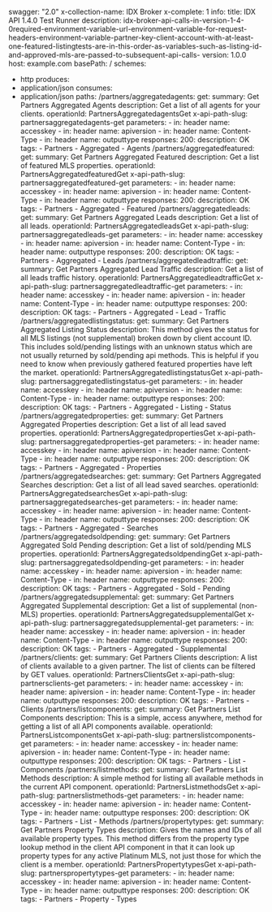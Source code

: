 swagger: "2.0"
x-collection-name: IDX Broker
x-complete: 1
info:
  title: IDX API 1.4.0 Test Runner
  description: idx-broker-api-calls-in-version-1-4-0required-environment-variable-url-environment-variable-for-request-headers-environment-variable-partner-key-client-account-with-at-least-one-featured-listingtests-are-in-this-order-as-variables-such-as-listing-id-and-approved-mls-are-passed-to-subsequent-api-calls-
  version: 1.0.0
host: example.com
basePath: /
schemes:
- http
produces:
- application/json
consumes:
- application/json
paths:
  /partners/aggregatedagents:
    get:
      summary: Get Partners Aggregated Agents
      description: Get a list of all agents for your clients.
      operationId: PartnersAggregatedagentsGet
      x-api-path-slug: partnersaggregatedagents-get
      parameters:
      - in: header
        name: accesskey
      - in: header
        name: apiversion
      - in: header
        name: Content-Type
      - in: header
        name: outputtype
      responses:
        200:
          description: OK
      tags:
      - Partners
      - Aggregated
      - Agents
  /partners/aggregatedfeatured:
    get:
      summary: Get Partners Aggregated Featured
      description: Get a list of featured MLS properties.
      operationId: PartnersAggregatedfeaturedGet
      x-api-path-slug: partnersaggregatedfeatured-get
      parameters:
      - in: header
        name: accesskey
      - in: header
        name: apiversion
      - in: header
        name: Content-Type
      - in: header
        name: outputtype
      responses:
        200:
          description: OK
      tags:
      - Partners
      - Aggregated
      - Featured
  /partners/aggregatedleads:
    get:
      summary: Get Partners Aggregated Leads
      description: Get a list of all leads.
      operationId: PartnersAggregatedleadsGet
      x-api-path-slug: partnersaggregatedleads-get
      parameters:
      - in: header
        name: accesskey
      - in: header
        name: apiversion
      - in: header
        name: Content-Type
      - in: header
        name: outputtype
      responses:
        200:
          description: OK
      tags:
      - Partners
      - Aggregated
      - Leads
  /partners/aggregatedleadtraffic:
    get:
      summary: Get Partners Aggregated Lead Traffic
      description: Get a list of all leads traffic history.
      operationId: PartnersAggregatedleadtrafficGet
      x-api-path-slug: partnersaggregatedleadtraffic-get
      parameters:
      - in: header
        name: accesskey
      - in: header
        name: apiversion
      - in: header
        name: Content-Type
      - in: header
        name: outputtype
      responses:
        200:
          description: OK
      tags:
      - Partners
      - Aggregated
      - Lead
      - Traffic
  /partners/aggregatedlistingstatus:
    get:
      summary: Get Partners Aggregated Listing Status
      description: This method gives the status for all MLS listings (not supplemental)
        broken down by client account ID. This includes sold/pending listings with
        an unknown status which are not usually returned by sold/pending api methods.
        This is helpful if you need to know when previously gathered featured properties
        have left the market.
      operationId: PartnersAggregatedlistingstatusGet
      x-api-path-slug: partnersaggregatedlistingstatus-get
      parameters:
      - in: header
        name: accesskey
      - in: header
        name: apiversion
      - in: header
        name: Content-Type
      - in: header
        name: outputtype
      responses:
        200:
          description: OK
      tags:
      - Partners
      - Aggregated
      - Listing
      - Status
  /partners/aggregatedproperties:
    get:
      summary: Get Partners Aggregated Properties
      description: Get a list of all lead saved properties.
      operationId: PartnersAggregatedpropertiesGet
      x-api-path-slug: partnersaggregatedproperties-get
      parameters:
      - in: header
        name: accesskey
      - in: header
        name: apiversion
      - in: header
        name: Content-Type
      - in: header
        name: outputtype
      responses:
        200:
          description: OK
      tags:
      - Partners
      - Aggregated
      - Properties
  /partners/aggregatedsearches:
    get:
      summary: Get Partners Aggregated Searches
      description: Get a list of all lead saved searches.
      operationId: PartnersAggregatedsearchesGet
      x-api-path-slug: partnersaggregatedsearches-get
      parameters:
      - in: header
        name: accesskey
      - in: header
        name: apiversion
      - in: header
        name: Content-Type
      - in: header
        name: outputtype
      responses:
        200:
          description: OK
      tags:
      - Partners
      - Aggregated
      - Searches
  /partners/aggregatedsoldpending:
    get:
      summary: Get Partners Aggregated Sold Pending
      description: Get a list of sold/pending MLS properties.
      operationId: PartnersAggregatedsoldpendingGet
      x-api-path-slug: partnersaggregatedsoldpending-get
      parameters:
      - in: header
        name: accesskey
      - in: header
        name: apiversion
      - in: header
        name: Content-Type
      - in: header
        name: outputtype
      responses:
        200:
          description: OK
      tags:
      - Partners
      - Aggregated
      - Sold
      - Pending
  /partners/aggregatedsupplemental:
    get:
      summary: Get Partners Aggregated Supplemental
      description: Get a list of supplemental (non-MLS) properties.
      operationId: PartnersAggregatedsupplementalGet
      x-api-path-slug: partnersaggregatedsupplemental-get
      parameters:
      - in: header
        name: accesskey
      - in: header
        name: apiversion
      - in: header
        name: Content-Type
      - in: header
        name: outputtype
      responses:
        200:
          description: OK
      tags:
      - Partners
      - Aggregated
      - Supplemental
  /partners/clients:
    get:
      summary: Get Partners Clients
      description: A list of clients available to a given partner. The list of clients
        can be filtered by GET values.
      operationId: PartnersClientsGet
      x-api-path-slug: partnersclients-get
      parameters:
      - in: header
        name: accesskey
      - in: header
        name: apiversion
      - in: header
        name: Content-Type
      - in: header
        name: outputtype
      responses:
        200:
          description: OK
      tags:
      - Partners
      - Clients
  /partners/listcomponents:
    get:
      summary: Get Partners List Components
      description: This is a simple, access anywhere, method for getting a list of
        all API components available.
      operationId: PartnersListcomponentsGet
      x-api-path-slug: partnerslistcomponents-get
      parameters:
      - in: header
        name: accesskey
      - in: header
        name: apiversion
      - in: header
        name: Content-Type
      - in: header
        name: outputtype
      responses:
        200:
          description: OK
      tags:
      - Partners
      - List
      - Components
  /partners/listmethods:
    get:
      summary: Get Partners List Methods
      description: A simple method for listing all available methods in the current
        API component.
      operationId: PartnersListmethodsGet
      x-api-path-slug: partnerslistmethods-get
      parameters:
      - in: header
        name: accesskey
      - in: header
        name: apiversion
      - in: header
        name: Content-Type
      - in: header
        name: outputtype
      responses:
        200:
          description: OK
      tags:
      - Partners
      - List
      - Methods
  /partners/propertytypes:
    get:
      summary: Get Partners Property Types
      description: Gives the names and IDs of all available property types. This method
        differs from the property type lookup method in the client API component in
        that it can look up property types for any active Platinum MLS, not just those
        for which the client is a member.
      operationId: PartnersPropertytypesGet
      x-api-path-slug: partnerspropertytypes-get
      parameters:
      - in: header
        name: accesskey
      - in: header
        name: apiversion
      - in: header
        name: Content-Type
      - in: header
        name: outputtype
      responses:
        200:
          description: OK
      tags:
      - Partners
      - Property
      - Types